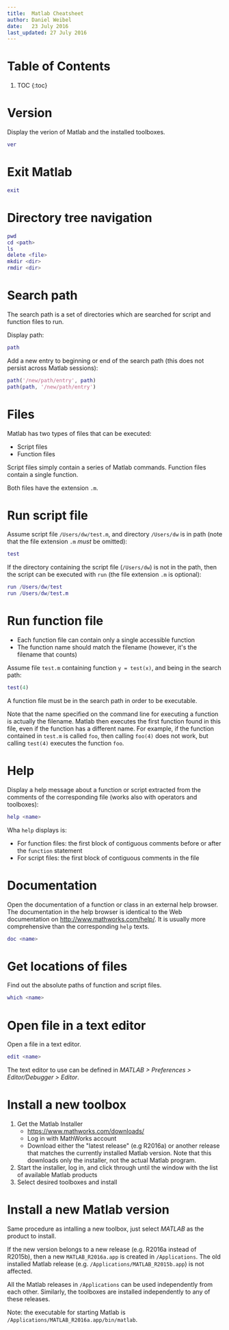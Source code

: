 ```yaml
---
title:  Matlab Cheatsheet
author: Daniel Weibel
date:   23 July 2016
last_updated: 27 July 2016
---
```


# Table of Contents

1. TOC
{:toc}

Version
=======

Display the verion of Matlab and the installed toolboxes.

~~~matlab
ver
~~~


Exit Matlab
===========

~~~matlab
exit
~~~


Directory tree navigation
=========================

~~~matlab
pwd
cd <path>
ls
delete <file>
mkdir <dir>
rmdir <dir>
~~~

Search path
===========

The search path is a set of directories which are searched for script and function files to run.

Display path:

~~~matlab
path
~~~

Add a new entry to beginning or end of the search path (this does not persist across Matlab sessions):

~~~matlab
path('/new/path/entry', path)
path(path, '/new/path/entry')
~~~


Files
=====

Matlab has two types of files that can be executed:

- Script files
- Function files

Script files simply contain a series of Matlab commands. Function files contain a single function.

Both files have the extension `.m`.


Run script file
===============

Assume script file `/Users/dw/test.m`, and directory `/Users/dw` is in path (note that the file extension `.m` *must* be omitted):

~~~matlab
test
~~~

If the directory containing the script file (`/Users/dw`) is not in the path, then the script can be executed with `run` (the file extension `.m` is optional):

~~~matlab
run /Users/dw/test
run /Users/dw/test.m
~~~


Run function file
=================

- Each function file can contain only a single accessible function
- The function name should match the filename (however, it's the filename that counts)

Assume file `test.m` containing function `y = test(x)`, and being in the search path:

~~~matlab
test(4)
~~~

A function file must be in the search path in order to be executable.

Note that the name specified on the command line for executing a function is actually the filename. Matlab then executes the first function found in this file, even if the function has a different name. For example, if the function contained in `test.m` is called `foo`, then calling `foo(4)` does not work, but calling `test(4)` executes the function `foo`.


Help
====

Display a help message about a function or script extracted from the comments of the corresponding file (works also with operators and toolboxes):

~~~matlab
help <name>
~~~

Wha `help` displays is:

- For function files: the first block of contiguous comments before or after the `function` statement
- For script files: the first block of contiguous comments in the file


Documentation
=============

Open the documentation of a function or class in an external help browser. The documentation in the help browser is identical to the Web documentation on <http://www.mathworks.com/help/>. It is usually more comprehensive than the corresponding `help` texts.

~~~matlab
doc <name>
~~~


Get locations of files
======================

Find out the absolute paths of function and script files.

~~~matlab
which <name>
~~~


Open file in a text editor
==========================

Open a file in a text editor.

~~~matlab
edit <name>
~~~

The text editor to use can be defined in *MATLAB > Preferences > Editor/Debugger > Editor*.


Install a new toolbox
=====================

1. Get the Matlab Installer
    - <https://www.mathworks.com/downloads/>
    - Log in with MathWorks account
    - Download either the "latest release" (e.g R2016a) or another release that matches the currently installed Matlab version. Note that this downloads only the installer, not the actual Matlab program.
2. Start the installer, log in, and click through until the window with the list of available Matlab products
3. Select desired toolboxes and install


Install a new Matlab version
============================

Same procedure as intalling a new toolbox, just select *MATLAB* as the product to install.

If the new version belongs to a new release (e.g. R2016a instead of R2015b), then a new `MATLAB_R2016a.app` is created in `/Applications`. The old installed Matlab release (e.g. `/Applications/MATLAB_R2015b.app`) is not affected.

All the Matlab releases in `/Applications` can be used independently from each other. Similarly, the toolboxes are installed independently to any of these releases.

Note: the executable for starting Matlab is `/Applications/MATLAB_R2016a.app/bin/matlab`.
